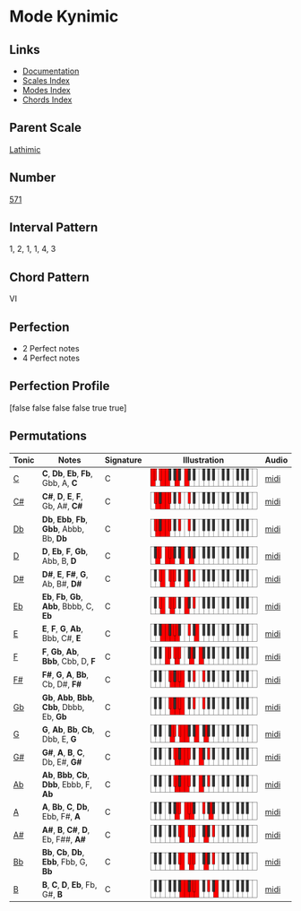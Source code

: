 # Mode Kynimic

## Links

- [Documentation](index.md)
- [Scales Index](Scales.md)
- [Modes Index](Modes.md)
- [Chords Index](Chords.md)

## Parent Scale

[Lathimic](ScaleLathimic.md)

## Number

[571](https://ianring.com/musictheory/scales/571)

## Interval Pattern

1, 2, 1, 1, 4, 3

## Chord Pattern

VI

## Perfection

- 2 Perfect notes
- 4 Perfect notes

## Perfection Profile

[false false false false true true]

## Permutations

| Tonic | Notes | Signature | Illustration | Audio |
|-------|-------|-----------|--------------|-------|
| [C](ModeCNaturalKynimic.md) | **C**, **Db**, **Eb**, **Fb**, Gbb, A, **C** | C | ![CNaturalKynimic](ModeCNaturalKynimic.png) | [midi](https://github.com/edipermadi/music/blob/main/docs/ModeCNaturalKynimic.mid?raw=true) |
| [C#](ModeCSharpKynimic.md) | **C#**, **D**, **E**, **F**, Gb, A#, **C#** | C | ![CSharpKynimic](ModeCSharpKynimic.png) | [midi](https://github.com/edipermadi/music/blob/main/docs/ModeCSharpKynimic.mid?raw=true) |
| [Db](ModeDFlatKynimic.md) | **Db**, **Ebb**, **Fb**, **Gbb**, Abbb, Bb, **Db** | C | ![DFlatKynimic](ModeDFlatKynimic.png) | [midi](https://github.com/edipermadi/music/blob/main/docs/ModeDFlatKynimic.mid?raw=true) |
| [D](ModeDNaturalKynimic.md) | **D**, **Eb**, **F**, **Gb**, Abb, B, **D** | C | ![DNaturalKynimic](ModeDNaturalKynimic.png) | [midi](https://github.com/edipermadi/music/blob/main/docs/ModeDNaturalKynimic.mid?raw=true) |
| [D#](ModeDSharpKynimic.md) | **D#**, **E**, **F#**, **G**, Ab, B#, **D#** | C | ![DSharpKynimic](ModeDSharpKynimic.png) | [midi](https://github.com/edipermadi/music/blob/main/docs/ModeDSharpKynimic.mid?raw=true) |
| [Eb](ModeEFlatKynimic.md) | **Eb**, **Fb**, **Gb**, **Abb**, Bbbb, C, **Eb** | C | ![EFlatKynimic](ModeEFlatKynimic.png) | [midi](https://github.com/edipermadi/music/blob/main/docs/ModeEFlatKynimic.mid?raw=true) |
| [E](ModeENaturalKynimic.md) | **E**, **F**, **G**, **Ab**, Bbb, C#, **E** | C | ![ENaturalKynimic](ModeENaturalKynimic.png) | [midi](https://github.com/edipermadi/music/blob/main/docs/ModeENaturalKynimic.mid?raw=true) |
| [F](ModeFNaturalKynimic.md) | **F**, **Gb**, **Ab**, **Bbb**, Cbb, D, **F** | C | ![FNaturalKynimic](ModeFNaturalKynimic.png) | [midi](https://github.com/edipermadi/music/blob/main/docs/ModeFNaturalKynimic.mid?raw=true) |
| [F#](ModeFSharpKynimic.md) | **F#**, **G**, **A**, **Bb**, Cb, D#, **F#** | C | ![FSharpKynimic](ModeFSharpKynimic.png) | [midi](https://github.com/edipermadi/music/blob/main/docs/ModeFSharpKynimic.mid?raw=true) |
| [Gb](ModeGFlatKynimic.md) | **Gb**, **Abb**, **Bbb**, **Cbb**, Dbbb, Eb, **Gb** | C | ![GFlatKynimic](ModeGFlatKynimic.png) | [midi](https://github.com/edipermadi/music/blob/main/docs/ModeGFlatKynimic.mid?raw=true) |
| [G](ModeGNaturalKynimic.md) | **G**, **Ab**, **Bb**, **Cb**, Dbb, E, **G** | C | ![GNaturalKynimic](ModeGNaturalKynimic.png) | [midi](https://github.com/edipermadi/music/blob/main/docs/ModeGNaturalKynimic.mid?raw=true) |
| [G#](ModeGSharpKynimic.md) | **G#**, **A**, **B**, **C**, Db, E#, **G#** | C | ![GSharpKynimic](ModeGSharpKynimic.png) | [midi](https://github.com/edipermadi/music/blob/main/docs/ModeGSharpKynimic.mid?raw=true) |
| [Ab](ModeAFlatKynimic.md) | **Ab**, **Bbb**, **Cb**, **Dbb**, Ebbb, F, **Ab** | C | ![AFlatKynimic](ModeAFlatKynimic.png) | [midi](https://github.com/edipermadi/music/blob/main/docs/ModeAFlatKynimic.mid?raw=true) |
| [A](ModeANaturalKynimic.md) | **A**, **Bb**, **C**, **Db**, Ebb, F#, **A** | C | ![ANaturalKynimic](ModeANaturalKynimic.png) | [midi](https://github.com/edipermadi/music/blob/main/docs/ModeANaturalKynimic.mid?raw=true) |
| [A#](ModeASharpKynimic.md) | **A#**, **B**, **C#**, **D**, Eb, F##, **A#** | C | ![ASharpKynimic](ModeASharpKynimic.png) | [midi](https://github.com/edipermadi/music/blob/main/docs/ModeASharpKynimic.mid?raw=true) |
| [Bb](ModeBFlatKynimic.md) | **Bb**, **Cb**, **Db**, **Ebb**, Fbb, G, **Bb** | C | ![BFlatKynimic](ModeBFlatKynimic.png) | [midi](https://github.com/edipermadi/music/blob/main/docs/ModeBFlatKynimic.mid?raw=true) |
| [B](ModeBNaturalKynimic.md) | **B**, **C**, **D**, **Eb**, Fb, G#, **B** | C | ![BNaturalKynimic](ModeBNaturalKynimic.png) | [midi](https://github.com/edipermadi/music/blob/main/docs/ModeBNaturalKynimic.mid?raw=true) |
